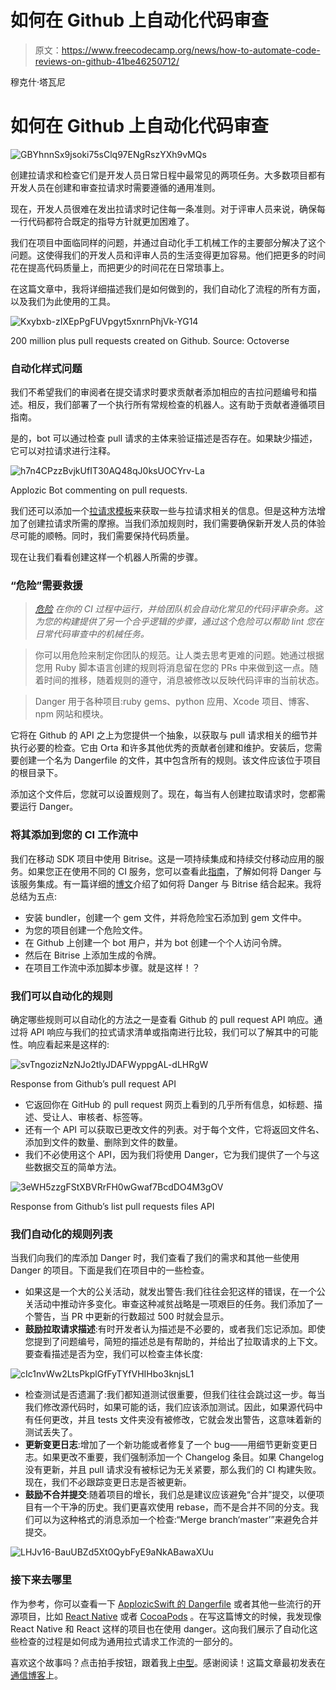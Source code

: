 # 如何在 Github 上自动化代码审查

> 原文：<https://www.freecodecamp.org/news/how-to-automate-code-reviews-on-github-41be46250712/>

穆克什·塔瓦尼

# 如何在 Github 上自动化代码审查

![GBYhnnSx9jsoki75sClq97ENgRszYXh9vMQs](img/aa863f0fdc753252023903143332caf1.png)

创建拉请求和检查它们是开发人员日常日程中最常见的两项任务。大多数项目都有开发人员在创建和审查拉请求时需要遵循的通用准则。

现在，开发人员很难在发出拉请求时记住每一条准则。对于评审人员来说，确保每一行代码都符合既定的指导方针就更加困难了。

我们在项目中面临同样的问题，并通过自动化手工机械工作的主要部分解决了这个问题。这使得我们的开发人员和评审人员的生活变得更加容易。他们把更多的时间花在提高代码质量上，而把更少的时间花在日常琐事上。

在这篇文章中，我将详细描述我们是如何做到的，我们自动化了流程的所有方面，以及我们为此使用的工具。

![Kxybxb-zIXEpPgFUVpgyt5xnrnPhjVk-YG14](img/ea1f8547901a333d3cbcbb0260489d34.png)

200 million plus pull requests created on Github. Source: Octoverse

### 自动化样式问题

我们不希望我们的审阅者在提交请求时要求贡献者添加相应的吉拉问题编号和描述。相反，我们部署了一个执行所有常规检查的机器人。这有助于贡献者遵循项目指南。

是的，bot 可以通过检查 pull 请求的主体来验证描述是否存在。如果缺少描述，它可以对拉请求进行注释。

![h7n4CPzzBvjkUfIT30AQ48qJ0ksUOCYrv-La](img/62dca4ff4c9dafdd4ea5d0ae9ea7cd7a.png)

Applozic Bot commenting on pull requests.

我们还可以添加一个[拉请求模板](https://help.github.com/articles/creating-a-pull-request-template-for-your-repository/)来获取一些与拉请求相关的信息。但是这种方法增加了创建拉请求所需的摩擦。当我们添加规则时，我们需要确保新开发人员的体验尽可能的顺畅。同时，我们需要保持代码质量。

现在让我们看看创建这样一个机器人所需的步骤。

### “危险”需要救援

> [*危险*](http://danger.systems/) *在你的 CI 过程中运行，并给团队机会自动化常见的代码评审杂务。这为您的构建提供了另一个合乎逻辑的步骤，通过这个危险可以帮助 lint 您在日常代码审查中的机械任务。*

> 你可以用危险来制定你团队的规范。让人类去思考更难的问题。她通过根据您用 Ruby 脚本语言创建的规则将消息留在您的 PRs 中来做到这一点。随着时间的推移，随着规则的遵守，消息被修改以反映代码评审的当前状态。

> Danger 用于各种项目:ruby gems、python 应用、Xcode 项目、博客、npm 网站和模块。

它将在 Github 的 API 之上为您提供一个抽象，以获取与 pull 请求相关的细节并执行必要的检查。它由 Orta 和许多其他优秀的贡献者创建和维护。安装后，您需要创建一个名为 Dangerfile 的文件，其中包含所有的规则。该文件应该位于项目的根目录下。

添加这个文件后，您就可以设置规则了。现在，每当有人创建拉取请求时，您都需要运行 Danger。

### 将其添加到您的 CI 工作流中

我们在移动 SDK 项目中使用 Bitrise。这是一项持续集成和持续交付移动应用的服务。如果您正在使用不同的 CI 服务，您可以查看此[指南](https://danger.systems/guides/getting_started.html#continuous-integration)，了解如何将 Danger 与该服务集成。有一篇详细的[博文](https://blog.bitrise.io/danger-danger-uh-that-is-using-danger-with-bitrise)介绍了如何将 Danger 与 Bitrise 结合起来。我将总结为五点:

*   安装 bundler，创建一个 gem 文件，并将危险宝石添加到 gem 文件中。
*   为您的项目创建一个危险文件。
*   在 Github 上创建一个 bot 用户，并为 bot 创建一个个人访问令牌。
*   然后在 Bitrise 上添加生成的令牌。
*   在项目工作流中添加脚本步骤。就是这样！？

### 我们可以自动化的规则

确定哪些规则可以自动化的方法之一是查看 Github 的 pull request API 响应。通过将 API 响应与我们的拉式请求清单或指南进行比较，我们可以了解其中的可能性。响应看起来是这样的:

![svTngozizNzNJo2tIyJDAFWyppgAL-dLHRgW](img/5b13b73379d7d4bacb1dbd3d592bea5a.png)

Response from Github’s pull request API

*   它返回你在 GitHub 的 pull request 网页上看到的几乎所有信息，如标题、描述、受让人、审核者、标签等。
*   还有一个 API 可以获取已更改文件的列表。对于每个文件，它将返回文件名、添加到文件的数量、删除到文件的数量。
*   我们不必使用这个 API，因为我们将使用 Danger，它为我们提供了一个与这些数据交互的简单方法。

![3eWH5zzgFStXBVRrFH0wGwaf7BcdDO4M3gOV](img/3c8a9486c28d5192f497ac4f0c3dbfa0.png)

Response from Github’s list pull requests files API

### 我们自动化的规则列表

当我们向我们的库添加 Danger 时，我们查看了我们的需求和其他一些使用 Danger 的项目。下面是我们在项目中的一些检查。

*   如果这是一个大的公关活动，就发出警告:我们往往会犯这样的错误，在一个公关活动中推动许多变化。审查这种减贫战略是一项艰巨的任务。我们添加了一个警告，当 PR 中更新的行数超过 500 时就会显示。
*   **鼓励拉取请求描述**:有时开发者认为描述是不必要的，或者我们忘记添加。即使您提到了问题编号，简短的描述总是有帮助的，并给出了拉取请求的上下文。要查看描述是否为空，我们可以检查主体长度:

![cIc1nvWw2LtsPkplGfFyTYfVHIHbo3knjsL1](img/9d495663b0f6e7dabd1e9dd4da5000c8.png)

*   检查测试是否遗漏了:我们都知道测试很重要，但我们往往会跳过这一步。每当我们修改源代码时，如果可能的话，我们应该添加测试。因此，如果源代码中有任何更改，并且 tests 文件夹没有被修改，它就会发出警告，这意味着新的测试丢失了。
*   **更新变更日志**:增加了一个新功能或者修复了一个 bug——用细节更新变更日志。如果更改不重要，我们强制添加一个 Changelog 条目。如果 Changelog 没有更新，并且 pull 请求没有被标记为无关紧要，那么我们的 CI 构建失败。现在，我们不必跟踪变更日志是否被更新。
*   **鼓励不合并提交**:随着项目的增长，我们总是建议应该避免“合并”提交，以便项目有一个干净的历史。我们更喜欢使用 rebase，而不是合并不同的分支。我们可以为这种格式的消息添加一个检查:“Merge branch‘master’”来避免合并提交。

![LHJv16-BauUBZd5Xt0QybFyE9aNkABawaXUu](img/08b5802c4a921bf5fee0344b6c7da8d6.png)

### 接下来去哪里

作为参考，你可以查看一下 [ApplozicSwift 的 Dangerfile](https://github.com/AppLozic/ApplozicSwift/blob/master/Dangerfile) 或者其他一些流行的开源项目，比如 [React Native](https://github.com/facebook/react-native/blob/master/bots/dangerfile.js) 或者 [CocoaPods](https://github.com/CocoaPods/CocoaPods/blob/master/Dangerfile) 。在写这篇博文的时候，我发现像 React Native 和 React 这样的项目也在使用 danger。这向我们展示了自动化这些检查的过程是如何成为通用拉式请求工作流的一部分的。

喜欢这个故事吗？点击拍手按钮，跟着我上[中型](https://medium.com/@MukeshThawani)。感谢阅读！这篇文章最初发表在[通信博客](https://www.kommunicate.io/blog/automate-code-reviews-on-github-using-a-chatbot/)上。